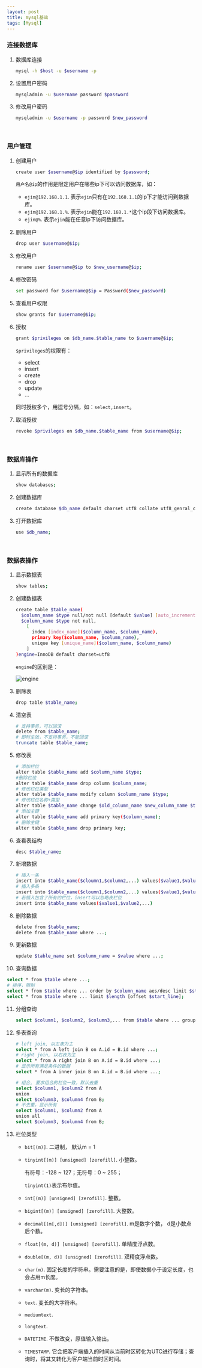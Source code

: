 ```yaml
---
layout: post
title: mysql基础
tags: [Mysql]
---
```


### 连接数据库

1. 数据库连接

   ```bash
   mysql -h $host -u $username -p
   ```

2. 设置用户密码

   ```bash
   mysqladmin -u $username password $password
   ```

3. 修改用户密码

   ```bash
   mysqladmin -u $username -p password $new_password
   ```

<br/>

### 用户管理

1. 创建用户

   ```bash
   create user $username@$ip identified by $password;
   ```

   `用户名@ip`的作用是限定用户在哪些ip下可以访问数据库，如：

   - `ejin@192.168.1.1`. 表示`ejin`只有在`192.168.1.1`的ip下才能访问到数据库。
   - `ejin@192.168.1.%`. 表示`ejin`能在`192.168.1.*`这个ip段下访问数据库。
   - `ejin@%`. 表示`ejin`能在任意ip下访问数据库。

2. 删除用户

   ```bash
   drop user $username@$ip;
   ```

3. 修改用户

   ```bash
   rename user $username@$ip to $new_username@$ip;
   ```

4. 修改密码

   ```bash
   set password for $username@$ip = Password($new_password)
   ```

5. 查看用户权限

   ```bash
   show grants for $username@$ip;
   ```

6. 授权

   ```bash
   grant $privileges on $db_name.$table_name to $username@$ip;
   ```

   `$privileges`的权限有：

   - select
   - insert
   - create
   - drop
   - update
   - ...

   同时授权多个，用逗号分隔，如：`select,insert`。

7. 取消授权

   ```bash
   revoke $privileges on $db_name.$table_name from $username@$ip;
   ```

<br/>

### 数据库操作

1. 显示所有的数据库

   ```bash
   show databases;
   ```

2. 创建数据库

   ```bash
   create database $db_name default charset utf8 collate utf8_genral_ci;
   ```

3. 打开数据库

   ```bash
   use $db_name;
   ```

<br/>

### 数据表操作

1. 显示数据表

   ```bash
   show tables;
   ```

2. 创建数据表

   ```bash
   create table $table_name(
     $column_name $type null/not null [default $value] [auto_increment] [primary key],
     $column_name $type not null,
       [
         index [index_name]($column_name, $column_name),
         primary key($column_name, $column_name),
         unique key [unique_name]($column_name, $column_name)
       ]
   )engine=InnoDB default charset=utf8
   ```

   `engine`的区别是：

   ![engine]({{site.baseurl}}/assets/img/pexels/mysql-db-type.png)

3. 删除表

   ```bash
   drop table $table_name;
   ```

4. 清空表

   ```bash
   # 支持事务，可以回滚
   delete from $table_name;
   # 即时生效，不支持事务，不能回滚
   truncate table $table_name;
   ```

5. 修改表

   ```bash
   # 添加栏位
   alter table $table_name add $column_name $type;
   #删除栏位
   alter table $table_name drop column $column_name;
   # 修改栏位类型
   alter table $table_name modify column $column_name $type;
   # 修改栏位名称+类型
   alter table $table_name change $old_column_name $new_column_name $type;
   # 添加主键
   alter table $table_name add primary key($column_name);
   # 删除主键
   alter table $table_name drop primary key;
   ```

6. 查看表结构

   ```bash
   desc $table_name;
   ```

7. 新增数据

   ```bash
   # 插入一条
   insert into $table_name($cloumn1,$column2,...) values($value1,$value2,...)
   # 插入多条
   insert into $table_name($cloumn1,$column2,...) values($value1,$value2,...),($value1,$value2,...),...
   # 若插入包含了所有的栏位，insert可以忽略表栏位
   insert into $table_name values($value1,$value2,...)
   ```

8. 删除数据

   ```bash
   delete from $table_name;
   delete from $table_name where ...;
   ```

9. 更新数据

   ```bash
   update $table_name set $column_name = $value where ...;
   ```

10. 查询数据

   ```bash
   select * from $table where ...;
   # 排序，限制
   select * from $table where ... order by $column_name aes/desc limit $start_line, $length;
   select * from $table where ... limit $length [offset $start_line];
   ```

11. 分组查询

    ```bash
    select $column1, $column2, $column3,... from $table where ... group by $column1,$column2;
    ```

12. 多表查询

    ```bash
    # left join, 以左表为主
    select * from A left join B on A.id = B.id where ...;
    # right join, 以右表为主
    select * from A right join B on A.id = B.id where ...;
    # 显示所有满足条件的数据
    select * from A inner join B on A.id = B.id where ...;
    
    # 组合, 要求组合的栏位一致，默认去重
    select $column1, $column2 from A 
    union 
    select $column3, $column4 from B;
    # 不去重，显示所有
    select $column1, $column2 from A 
    union all
    select $column3, $column4 from B;
    ```

13. 栏位类型

    - `bit[(m)]`. 二进制， 默认m = 1

    - `tinyint[(m)] [unsigned] [zerofill]`. 小整数。

      有符号：-128 ~ 127；无符号：0 ~ 255；

      `tinyint(1)`表示布尔值。

    - `int[(m)] [unsigned] [zerofill]`. 整数。

    - `bigint[(m)] [unsigned] [zerofill]`. 大整数。

    - `decimal[(m[,d])] [unsigned] [zerofill]`. m是数字个数， d是小数点后个数。 

    - `float[(m, d)] [unsigned] [zerofill]`. 单精度浮点数。

    - `double[(m, d)] [unsigned] [zerofill]`. 双精度浮点数。

    - `char(m)`. 固定长度的字符串。需要注意的是，即使数据小于设定长度，也会占用m长度。

    - `varchar(m)`. 变长的字符串。

    - `text`. 变长的大字符串。

    - `mediumtext`.

    - `longtext`.

    - `DATETIME`.  不做改变，原值输入输出。

    - `TIMESTAMP`.  它会把客户端插入的时间从当前时区转化为UTC进行存储；查询时，将其又转化为客户端当前时区时间。

